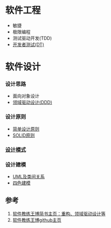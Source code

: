 # 软件工程
- 敏捷
- 极限编程
- 测试驱动开发(TDD)
- [开发者测试(DT)](develop_test.md)

# 软件设计
### 设计思路
- 面向对象设计
- [领域驱动设计(DDD)](ddd.md)
### 设计原则
- [简单设计原则](simple_design.md)
- [SOLID原则](simple_design.md)
### [设计模式](patterns.md)
### 设计建模
- [UML及类间关系](uml.md)
- [四色建模](color.md)

## 参考
1. [软件教练王博简书主页：重构、领域驱动设计等](https://www.jianshu.com/u/92b7d9879f20)
2. [软件教练王博github主页](https://github.com/MagicBowen)
